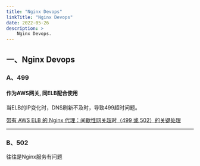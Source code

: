 ```yaml
---
title: "Nginx Devops"
linkTitle: "Nginx Devops"
date: 2022-05-26
description: >
    Nginx Devops.
---
```


## 一、Nginx Devops

### A、499

#### 作为AWS网关, 同ELB配合使用

当ELB的IP变化时，DNS刷新不及时，导致499超时问题。

[带有 AWS ELB 的 Nginx 代理：间歇性网关超时（499 或 502）的关键处理](https://blog.microideation.com/2020/04/06/nginx-proxy-with-aws-elb-critical-handling-for-intermittent-gateway-timeout-499-or-502/)

---

### B、502

往往是Nginx服务有问题